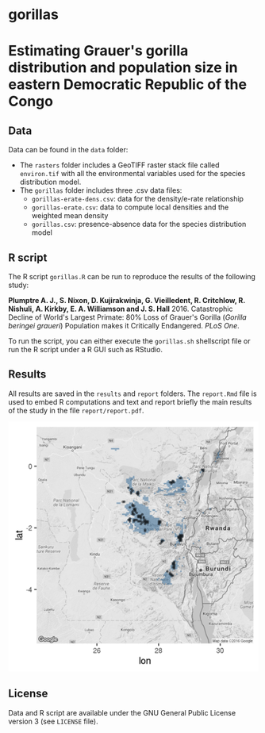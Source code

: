 # gorillas

# Estimating Grauer's gorilla distribution and population size in eastern Democratic Republic of the Congo

## Data

Data can be found in the `data` folder:

- The `rasters` folder includes a GeoTIFF raster stack file called `environ.tif` with all the environmental variables used for the species distribution model.
- The `gorillas` folder includes three .csv data files: 
    - `gorillas-erate-dens.csv`: data for the density/e-rate relationship
    - `gorillas-erate.csv`: data to compute local densities and the weighted mean density
    - `gorillas.csv`: presence-absence data for the species distribution model
    
## R script

The R script `gorillas.R` can be run to reproduce the results of the following study:

**Plumptre A. J., S. Nixon, D. Kujirakwinja, G. Vieilledent, R. Critchlow, R. Nishuli, A. Kirkby, E. A. Williamson and J. S. Hall** 2016. Catastrophic Decline of World's Largest Primate: 80% Loss of Grauer's Gorilla (_Gorilla beringei graueri_) Population makes it Critically Endangered. _PLoS One_.

To run the script, you can either execute the `gorillas.sh` shellscript file or run the R script under a R GUI such as RStudio.

## Results

All results are saved in the `results` and `report` folders. The `report.Rmd` file is used to embed R computations and text and report briefly the main results of the study in the file `report/report.pdf`. 

![Grauer's gorilla distribution](/results/SDA_ggmap.png)

## License

Data and R script are available under the GNU General Public License version 3 (see `LICENSE` file).
